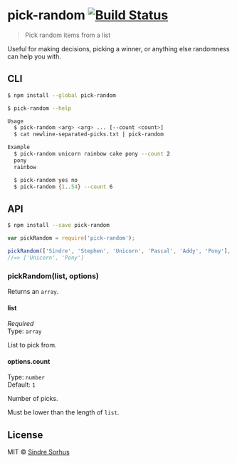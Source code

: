 # pick-random [![Build Status](https://travis-ci.org/sindresorhus/pick-random.svg?branch=master)](https://travis-ci.org/sindresorhus/pick-random)

> Pick random items from a list

Useful for making decisions, picking a winner, or anything else randomness can help you with.


## CLI

```sh
$ npm install --global pick-random
```

```sh
$ pick-random --help

Usage
  $ pick-random <arg> <arg> ... [--count <count>]
  $ cat newline-separated-picks.txt | pick-random

Example
  $ pick-random unicorn rainbow cake pony --count 2
  pony
  rainbow

  $ pick-random yes no
  $ pick-random {1..54} --count 6
```


## API

```sh
$ npm install --save pick-random
```

```js
var pickRandom = require('pick-random');

pickRandom(['Sindre', 'Stephen', 'Unicorn', 'Pascal', 'Addy', 'Pony'], {count: 2});
//=> ['Unicorn', 'Pony']
```

### pickRandom(list, options)

Returns an `array`.

#### list

*Required*  
Type: `array`

List to pick from.

#### options.count

Type: `number`  
Default: `1`

Number of picks.

Must be lower than the length of `list`.


## License

MIT © [Sindre Sorhus](http://sindresorhus.com)
